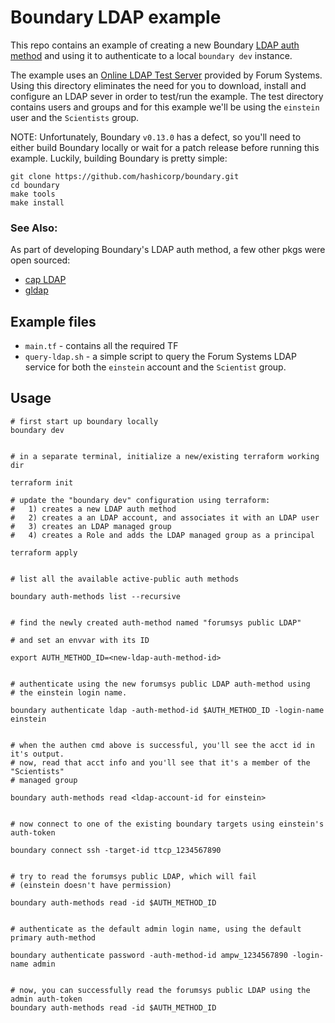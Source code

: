 # Boundary LDAP example
This repo contains an example of creating a new Boundary [LDAP auth
method](https://developer.hashicorp.com/boundary/docs/concepts/domain-model/auth-methods)
and using it to authenticate to a local `boundary dev` instance.

The example uses an [Online LDAP Test
Server](https://www.forumsys.com/2022/05/10/online-ldap-test-server/) provided
by Forum Systems. Using this directory eliminates the need for you to download,
install and configure an LDAP sever in order to test/run the example. The test
directory contains users and groups and for this example we'll be using the
`einstein` user and the `Scientists` group.

NOTE: Unfortunately, Boundary `v0.13.0` has a defect, so you'll need to either
build Boundary locally or wait for a patch release before running this example.
Luckily, building Boundary is pretty simple: 
``` 
git clone https://github.com/hashicorp/boundary.git
cd boundary
make tools
make install
```

### See Also:
As part of developing Boundary's LDAP auth method, a few other pkgs were open
sourced:
* [cap LDAP](https://github.com/hashicorp/cap/tree/main/ldap)
* [gldap](https://github.com/jimlambrt/gldap)


## Example files
* `main.tf` - contains all the required TF
* `query-ldap.sh` - a simple script to query the Forum Systems LDAP service for
  both the `einstein` account and the `Scientist` group.



## Usage

```
# first start up boundary locally
boundary dev


# in a separate terminal, initialize a new/existing terraform working dir

terraform init

# update the "boundary dev" configuration using terraform:
#   1) creates a new LDAP auth method
#   2) creates a an LDAP account, and associates it with an LDAP user
#   3) creates an LDAP managed group
#   4) creates a Role and adds the LDAP managed group as a principal

terraform apply


# list all the available active-public auth methods

boundary auth-methods list --recursive


# find the newly created auth-method named "forumsys public LDAP"

# and set an envvar with its ID

export AUTH_METHOD_ID=<new-ldap-auth-method-id>


# authenticate using the new forumsys public LDAP auth-method using 
# the einstein login name.

boundary authenticate ldap -auth-method-id $AUTH_METHOD_ID -login-name einstein


# when the authen cmd above is successful, you'll see the acct id in it's output.
# now, read that acct info and you'll see that it's a member of the "Scientists" 
# managed group

boundary auth-methods read <ldap-account-id for einstein>


# now connect to one of the existing boundary targets using einstein's auth-token

boundary connect ssh -target-id ttcp_1234567890


# try to read the forumsys public LDAP, which will fail
# (einstein doesn't have permission)

boundary auth-methods read -id $AUTH_METHOD_ID


# authenticate as the default admin login name, using the default primary auth-method

boundary authenticate password -auth-method-id ampw_1234567890 -login-name admin


# now, you can successfully read the forumsys public LDAP using the admin auth-token
boundary auth-methods read -id $AUTH_METHOD_ID

```